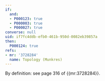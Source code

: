 ```yaml
---
if:
  and:
  - P000123: true
  - P000003: true
  - P000027: true
converse: null
uid: if7fc4ddb-efb0-461b-950d-0082eb39857a
then:
  P000124: true
refs:
- mr: '3728284'
  name: Topology (Munkres)
---
```

By definition: see page 316 of {{mr:3728284}}.
